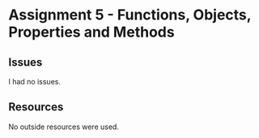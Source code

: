 # Assignment 5 - Functions, Objects, Properties and Methods

## Issues
I had no issues.

## Resources
No outside resources were used.

